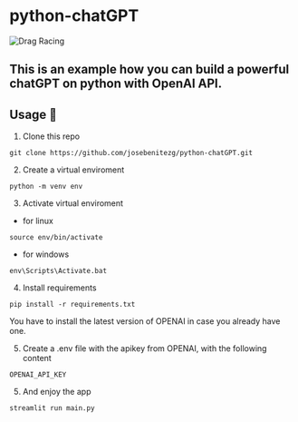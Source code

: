 # python-chatGPT
![Drag Racing](https://openaicom.imgix.net/8d14e8f0-e267-4b8b-a9f2-a79120808f5a/chatgpt.jpg?fm=auto&q=80&auto=compress,format&fit=min&rect=0,0,2048,2048&w=3840&h=3840)
## This is an example how you can build a powerful chatGPT on python with OpenAI API.

## Usage :nut_and_bolt:

1. Clone this repo

```
git clone https://github.com/josebenitezg/python-chatGPT.git
```

2. Create a virtual enviroment

```
python -m venv env
```

3. Activate virtual enviroment

- for linux

```
source env/bin/activate
```

- for windows

```
env\Scripts\Activate.bat
```

4. Install requirements

```
pip install -r requirements.txt
```
You have to install the latest version of OPENAI in case you already have one.

5. Create a .env file with the apikey from OPENAI, with the following content

```
OPENAI_API_KEY
```

5. And enjoy the app

```
streamlit run main.py
```




